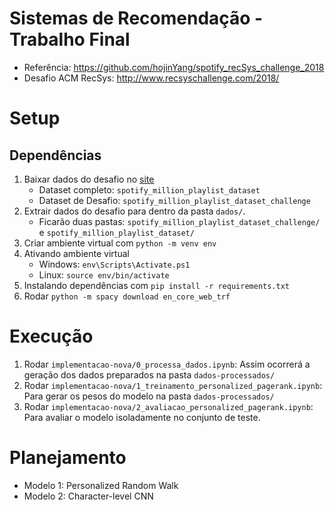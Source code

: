 # Sistemas de Recomendação - Trabalho Final

- Referência: https://github.com/hojinYang/spotify_recSys_challenge_2018
- Desafio ACM RecSys: http://www.recsyschallenge.com/2018/

# Setup

## Dependências

1. Baixar dados do desafio no [site](https://www.aicrowd.com/challenges/spotify-million-playlist-dataset-challenge#dataset)
   - Dataset completo: `spotify_million_playlist_dataset`
   - Dataset de Desafio: `spotify_million_playlist_dataset_challenge`
1. Extrair dados do desafio para dentro da pasta `dados/`.
   - Ficarão duas pastas: `spotify_million_playlist_dataset_challenge/` e `spotify_million_playlist_dataset/`
1. Criar ambiente virtual com `python -m venv env`
1. Ativando ambiente virtual
   - Windows: `env\Scripts\Activate.ps1`
   - Linux: `source env/bin/activate`
1. Instalando dependências com `pip install -r requirements.txt`
1. Rodar `python -m spacy download en_core_web_trf`


# Execução

1. Rodar `implementacao-nova/0_processa_dados.ipynb`: Assim ocorrerá a geração dos dados preparados na pasta `dados-processados/`
1. Rodar `implementacao-nova/1_treinamento_personalized_pagerank.ipynb`: Para gerar os pesos do modelo na pasta `dados-processados/`
1. Rodar `implementacao-nova/2_avaliacao_personalized_pagerank.ipynb`: Para avaliar o modelo isoladamente no conjunto de teste.

# Planejamento

- Modelo 1: Personalized Random Walk
- Modelo 2: Character-level CNN